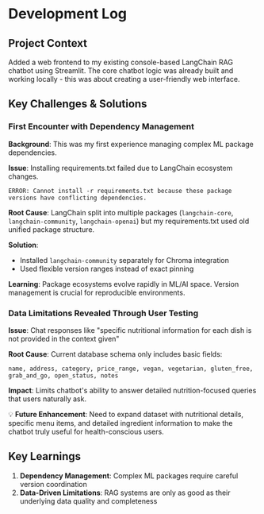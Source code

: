 # Development Log

## Project Context
Added a web frontend to my existing console-based LangChain RAG chatbot using Streamlit. The core chatbot logic was already built and working locally - this was about creating a user-friendly web interface.

## Key Challenges & Solutions

### First Encounter with Dependency Management
**Background**: This was my first experience managing complex ML package dependencies.

**Issue**: Installing requirements.txt failed due to LangChain ecosystem changes.
```
ERROR: Cannot install -r requirements.txt because these package versions have conflicting dependencies.
```
**Root Cause**: LangChain split into multiple packages (`langchain-core`, `langchain-community`, `langchain-openai`) but my requirements.txt used old unified package structure.

**Solution**: 
- Installed `langchain-community` separately for Chroma integration
- Used flexible version ranges instead of exact pinning

**Learning**: Package ecosystems evolve rapidly in ML/AI space. Version management is crucial for reproducible environments.

### Data Limitations Revealed Through User Testing
**Issue**: Chat responses like "specific nutritional information for each dish is not provided in the context given"

**Root Cause**: Current database schema only includes basic fields:
```
name, address, category, price_range, vegan, vegetarian, gluten_free, grab_and_go, open_status, notes
```
**Impact**: Limits chatbot's ability to answer detailed nutrition-focused queries that users naturally ask.

💡 **Future Enhancement**: Need to expand dataset with nutritional details, specific menu items, and detailed ingredient information to make the chatbot truly useful for health-conscious users.

## Key Learnings
1. **Dependency Management**: Complex ML packages require careful version coordination
2. **Data-Driven Limitations**: RAG systems are only as good as their underlying data quality and completeness
